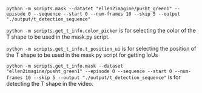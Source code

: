 `python -m scripts.mask --dataset "ellen2imagine/pusht_green1" --episode 0 --sequence --start 0 --num-frames 10 --skip 5 --output "./output/t_detection_sequence"`

`python -m scripts.get_t_info.color_picker` is for selecting the color of the T shape to be used in the mask.py script.

`python -m scripts.get_t_info.t_position_ui` is for selecting the position of the T shape to be used in the mask.py script for getting IoUs

`python -m scripts.get_t_info.mask --dataset "ellen2imagine/pusht_green1" --episode 0 --sequence --start 0 --num-frames 10 --skip 5 --output "./output/t_detection_sequence"` is for detecting the T shape in the video.

